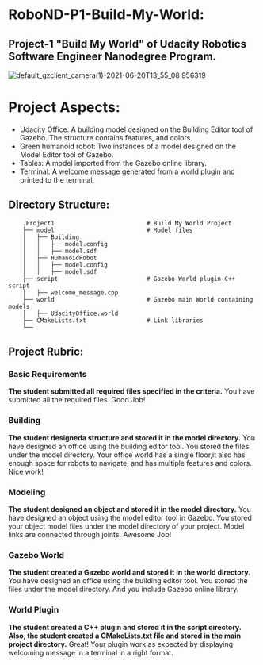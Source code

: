 # RoboND-P1-Build-My-World:
## Project-1 "Build My World" of Udacity Robotics Software Engineer Nanodegree Program. ##

![default_gzclient_camera(1)-2021-06-20T13_55_08 956319](https://user-images.githubusercontent.com/47191401/122677275-f698fc00-d1e1-11eb-85a3-45a5e442758e.jpg)

# Project Aspects:
 * Udacity Office: A building model designed on the Building Editor tool of Gazebo. The structure contains features, and colors.
 * Green humanoid robot: Two instances of a model designed on the Model Editor tool of Gazebo.
 * Tables: A model imported from the Gazebo online library.
 * Terminal: A welcome message generated from a world plugin and printed to the terminal.

## Directory Structure: ##
```
    .Project1                          # Build My World Project 
    ├── model                          # Model files 
    │   ├── Building
    │   │   ├── model.config
    │   │   ├── model.sdf
    │   ├── HumanoidRobot
    │   │   ├── model.config
    │   │   ├── model.sdf
    ├── script                         # Gazebo World plugin C++ script      
    │   ├── welcome_message.cpp
    ├── world                          # Gazebo main World containing models 
    │   ├── UdacityOffice.world
    ├── CMakeLists.txt                 # Link libraries 
    └──  
```

## Project Rubric: ##
### Basic Requirements ###
**The student submitted all required files specified in the criteria.**
You have submitted all the required files. Good Job!

### Building ###
**The student designeda structure and stored it in the model directory.**
You have designed an office using the building editor tool. You stored the files under the model directory. Your office world has a single floor,it also has enough space for robots to navigate, and has multiple features and colors. Nice work!

### Modeling ###
**The student designed an object and stored it in the model directory.**
You have designed an object using the model editor tool in Gazebo. You stored your object model files under the model directory of your project. Model links are connected through joints. Awesome Job!

### Gazebo World ###
**The student created a Gazebo world and stored it in the world directory.**
You have designed an office using the building editor tool. You stored the files under the model directory. And you include Gazebo online library.

### World Plugin ###
**The student created a C++ plugin and stored it in the script directory. Also, the student created a CMakeLists.txt file and stored in the main project directory.**
Great! Your plugin work as expected by displaying welcoming message in a terminal in a right format.
